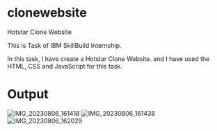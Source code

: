 # clonewebsite
Hotstar Clone Website

This is Task of IBM SkillBuild Internship.

In this task, I have create a Hotstar Clone Website. 
and I have used the HTML, CSS and JavaScript for this task.


# Output
![IMG_20230806_161418](https://github.com/tejasandhare/clonewebsite/assets/138149131/ab0782e1-ea10-4e9e-8f05-b06249a1d71c)
![IMG_20230806_161438](https://github.com/tejasandhare/clonewebsite/assets/138149131/6f400e4e-7518-4faf-ad29-f740b75b8699)
![IMG_20230806_162029](https://github.com/tejasandhare/clonewebsite/assets/138149131/19226553-0c58-46fc-a925-464384905f8b)
